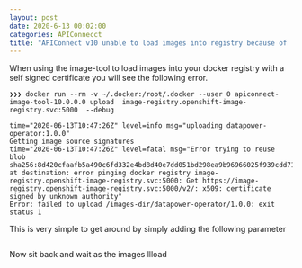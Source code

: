 ```yaml
---
layout: post
date: 2020-6-13 00:02:00
categories: APIConnecct
title: "APIConnect v10 unable to load images into registry because of  x509: certificate signed by unknown authority - Sellf signed certificate  "
---
```

When using the image-tool to load images into  your docker registry with a self signed certificate you will see the following error.

```
❯❯❯ docker run --rm -v ~/.docker:/root/.docker --user 0 apiconnect-image-tool-10.0.0.0 upload  image-registry.openshift-image-registry.svc:5000  --debug

time="2020-06-13T10:47:26Z" level=info msg="uploading datapower-operator:1.0.0"
Getting image source signatures
time="2020-06-13T10:47:26Z" level=fatal msg="Error trying to reuse blob sha256:8d420cfaafb5a490c6fd332e4bd8d40e7dd051bd298ea9b96966025f939cdd71 at destination: error pinging docker registry image-registry.openshift-image-registry.svc:5000: Get https://image-registry.openshift-image-registry.svc:5000/v2/: x509: certificate signed by unknown authority"
Error: failed to upload /images-dir/datapower-operator/1.0.0: exit status 1
```

This is very simple to get around by simply adding the following parameter

```docker run --rm -v ~/.docker:/root/.docker --user 0 apiconnect-image-tool-10.0.0.0 upload  image-registry.openshift-image-registry.svc:5000  --debug --tls-verify false
```

Now sit back and wait as the images llload
